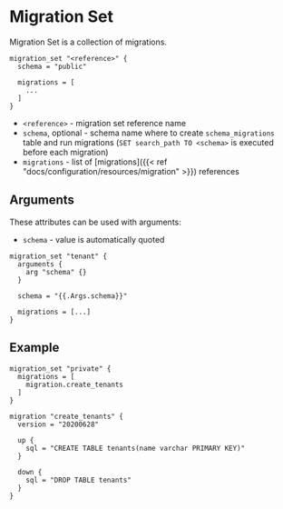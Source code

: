 ---
---

# Migration Set

Migration Set is a collection of migrations.

```hcl
migration_set "<reference>" {
  schema = "public"

  migrations = [
    ...
  ]
}
```

- `<reference>` - migration set reference name
- `schema`, optional - schema name where to create `schema_migrations` table and run migrations (`SET search_path TO <schema>` is executed before each migration)
- `migrations` - list of [migrations]({{< ref "docs/configuration/resources/migration" >}}) references

## Arguments 

These attributes can be used with arguments:

- `schema` - value is automatically quoted

```hcl
migration_set "tenant" {
  arguments {
    arg "schema" {}
  }

  schema = "{{.Args.schema}}"

  migrations = [...]
}
```

## Example

```hcl
migration_set "private" {
  migrations = [
    migration.create_tenants
  ]
}

migration "create_tenants" {
  version = "20200628"

  up {
    sql = "CREATE TABLE tenants(name varchar PRIMARY KEY)"
  }

  down {
    sql = "DROP TABLE tenants"
  }
}
```

